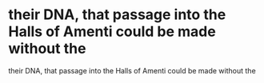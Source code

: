 # their DNA, that passage into the Halls of Amenti could be made without the

their DNA, that passage into the Halls of Amenti could be made without the